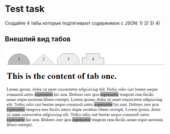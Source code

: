 # Test task

Создайте 4 табы которые подтягивают содержимое с JSON:
1) 
2) 
3) 
4) 

## Внешлий вид табов
![Image of Tabs](tabs.png)
